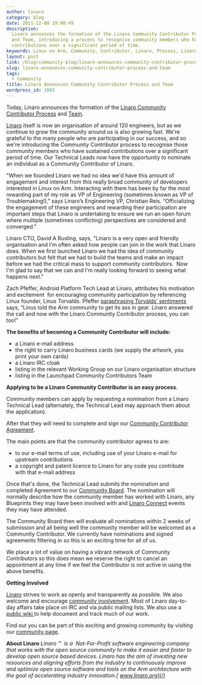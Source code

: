 ```yaml
---
author: linaro
category: blog
date: 2011-12-08 19:00:49
description:
  Linaro announces the formation of the Linaro Community Contributor Process
  and Team, introducing a process to recognise community members who have sustained
  contributions over a significant period of time.
keywords: Linux on Arm, Community, Contributor, Linaro, Process, Linaro Connect, Announcement
layout: post
link: /blog/community-blog/linaro-announces-community-contributor-process-and-team/
slug: linaro-announces-community-contributor-process-and-team
tags:
  - Community
title: Linaro Announces Community Contributor Process and Team
wordpress_id: 1042
---
```


Today, Linaro announces the formation of the [Linaro Community Contributor Process](https://wiki-archive.linaro.org/CommunityContributor) and [Team](https://wiki-archive.linaro.org/CommunityContributor).

[Linaro](/) itself is now an organisation of around 120 engineers, but as we continue to grow the community around us is also growing fast. We're grateful to the many people who are participating in our success, and so we're introducing the Community Contributor process to recognise those community members who have sustained contributions over a significant period of time. Our Technical Leads now have the opportunity to nominate an individual as a Community Contributor of Linaro.

"When we founded Linaro we had no idea we'd have this amount of engagement and interest from this really broad community of developers interested in Linux on Arm. Interacting with them has been by far the most rewarding part of my role as VP of Engineering (sometimes known as VP of Troublemaking!),” says Linaro’s Engineering VP, Christian Reis. “Officializing the engagement of these engineers and rewarding their participation are important steps that Linaro is undertaking to ensure we run an open forum where multiple (sometimes conflicting) perspectives are considered and converged."

Linaro CTO, David A Rusling, says, "Linaro is a very open and friendly organisation and I'm often asked how people can join in the work that Linaro does. When we first launched Linaro we had the idea of community contributors but felt that we had to build the teams and make an impact before we had the critical mass to support community contributors.  Now I'm glad to say that we can and I'm really looking forward to seeing what happens next."

Zach Pfeffer, Android Platform Tech Lead at Linaro, attributes his motivation and excitement  for encouraging community participation by referencing Linux founder, Linus Torvalds. Pfeffer [paraphrasing Torvalds’ sentiments](https://lkml.org/lkml/2011/3/17/492) says, “Linus told the Arm community to get its ass in gear. Linaro answered the call and now with the Linaro Community Contributor process, you can too!”

**The benefits of becoming a Community Contributor will include:**

- a Linaro e-mail address
- the right to carry Linaro business cards (we supply the artwork, you print your own cards)
- a Linaro IRC cloak
- listing in the relevant Working Group on our Linaro organisation structure
- listing in the Launchpad Community Contributors Team

**Applying to be a Linaro Community Contributor is an easy process**.

Community members can apply by requesting a nomination from a Linaro Technical Lead (alternately, the Technical Lead may approach them about the application).

After that they will need to complete and sign our [Community Contributor Agreement](https://wiki-archive.linaro.org/CommunityContributor?action=AttachFile&do=view&target=Linaro_Contributor_Agreement_%28individual%29_25_11_11.pdf).

The main points are that the community contributor agrees to are:

- to our e-mail terms of use, including use of your Linaro e-mail for upstream contributions
- a copyright and patent licence to Linaro for any code you contribute with that e-mail address

Once that's done, the Technical Lead submits the nomination and completed Agreement to our [Community Board](https://wiki-archive.linaro.org/CommunityContributor/CommunityBoard). The nomination will normally describe how the community member has worked with Linaro, any Blueprints they may have been involved with and [Linaro Connect](https://connect.linaro.org/) events they may have attended.

The Community Board then will evaluate all nominations within 2 weeks of submission and all being well the community member will be welcomed as a Community Contributor. We currently have nominations and signed agreements filtering in so this is an exciting time for all of us.

We place a lot of value on having a vibrant network of Community Contributors so this does mean we reserve the right to cancel an appointment at any time if we feel the Contributor is not active in using the above benefits.

**Getting Involved**

[Linaro](/) strives to work as openly and transparently as possible. We also welcome and encourage [community involvement](/resources/). Most of Linaro day-to-day affairs take place on IRC and via public mailing lists. We also use a [public wiki ](https://wiki-archive.linaro.org/)to help document and track much of our work.

Find out you can be part of this exciting and growing community by visiting our [community page](/resources/).

**About Linaro**
_Linaro ™  is a  Not-For-Profit software engineering company that works with the open source community to make it easier and faster to develop open source based devices. Linaro has the aim of investing new resources and aligning efforts from the industry to continuously improve and optimize open source software and tools on the Arm architecture with the goal of accelerating industry innovation.[ www.linaro.org](/)_
